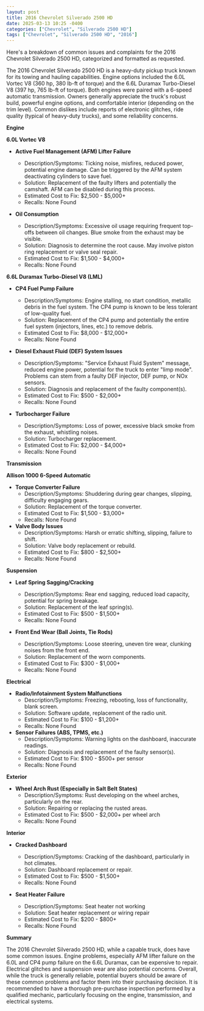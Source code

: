 ```yaml
---
layout: post
title: 2016 Chevrolet Silverado 2500 HD
date: 2025-03-13 10:25 -0400
categories: ["Chevrolet", "Silverado 2500 HD"]
tags: ["Chevrolet", "Silverado 2500 HD", "2016"]
---
```

Here's a breakdown of common issues and complaints for the 2016 Chevrolet Silverado 2500 HD, categorized and formatted as requested.

The 2016 Chevrolet Silverado 2500 HD is a heavy-duty pickup truck known for its towing and hauling capabilities. Engine options included the 6.0L Vortec V8 (360 hp, 380 lb-ft of torque) and the 6.6L Duramax Turbo-Diesel V8 (397 hp, 765 lb-ft of torque). Both engines were paired with a 6-speed automatic transmission. Owners generally appreciate the truck's robust build, powerful engine options, and comfortable interior (depending on the trim level). Common dislikes include reports of electronic glitches, ride quality (typical of heavy-duty trucks), and some reliability concerns.

**Engine**

**6.0L Vortec V8**

*   **Active Fuel Management (AFM) Lifter Failure**
    *   Description/Symptoms: Ticking noise, misfires, reduced power, potential engine damage. Can be triggered by the AFM system deactivating cylinders to save fuel.
    *   Solution: Replacement of the faulty lifters and potentially the camshaft. AFM can be disabled during this process.
    *   Estimated Cost to Fix: $2,500 - $5,000+
    *   Recalls: None Found

*   **Oil Consumption**
    *   Description/Symptoms: Excessive oil usage requiring frequent top-offs between oil changes. Blue smoke from the exhaust may be visible.
    *   Solution: Diagnosis to determine the root cause. May involve piston ring replacement or valve seal repair.
    *   Estimated Cost to Fix: $1,500 - $4,000+
    *   Recalls: None Found

**6.6L Duramax Turbo-Diesel V8 (LML)**

*   **CP4 Fuel Pump Failure**
    *   Description/Symptoms: Engine stalling, no start condition, metallic debris in the fuel system. The CP4 pump is known to be less tolerant of low-quality fuel.
    *   Solution: Replacement of the CP4 pump and potentially the entire fuel system (injectors, lines, etc.) to remove debris.
    *   Estimated Cost to Fix: $8,000 - $12,000+
    *   Recalls: None Found

*   **Diesel Exhaust Fluid (DEF) System Issues**
    *   Description/Symptoms: "Service Exhaust Fluid System" message, reduced engine power, potential for the truck to enter "limp mode". Problems can stem from a faulty DEF injector, DEF pump, or NOx sensors.
    *   Solution: Diagnosis and replacement of the faulty component(s).
    *   Estimated Cost to Fix: $500 - $2,000+
    *   Recalls: None Found

*   **Turbocharger Failure**
    *   Description/Symptoms: Loss of power, excessive black smoke from the exhaust, whistling noises.
    *   Solution: Turbocharger replacement.
    *   Estimated Cost to Fix: $2,000 - $4,000+
    *   Recalls: None Found

**Transmission**

**Allison 1000 6-Speed Automatic**

*   **Torque Converter Failure**
    *   Description/Symptoms: Shuddering during gear changes, slipping, difficulty engaging gears.
    *   Solution: Replacement of the torque converter.
    *   Estimated Cost to Fix: $1,500 - $3,000+
    *   Recalls: None Found
*   **Valve Body Issues**
    *   Description/Symptoms: Harsh or erratic shifting, slipping, failure to shift.
    *   Solution: Valve body replacement or rebuild.
    *   Estimated Cost to Fix: $800 - $2,500+
    *   Recalls: None Found

**Suspension**

*   **Leaf Spring Sagging/Cracking**
    *   Description/Symptoms: Rear end sagging, reduced load capacity, potential for spring breakage.
    *   Solution: Replacement of the leaf spring(s).
    *   Estimated Cost to Fix: $500 - $1,500+
    *   Recalls: None Found

*   **Front End Wear (Ball Joints, Tie Rods)**
    *   Description/Symptoms: Loose steering, uneven tire wear, clunking noises from the front end.
    *   Solution: Replacement of the worn components.
    *   Estimated Cost to Fix: $300 - $1,000+
    *   Recalls: None Found

**Electrical**

*   **Radio/Infotainment System Malfunctions**
    *   Description/Symptoms: Freezing, rebooting, loss of functionality, blank screen.
    *   Solution: Software update, replacement of the radio unit.
    *   Estimated Cost to Fix: $100 - $1,200+
    *   Recalls: None Found
*   **Sensor Failures (ABS, TPMS, etc.)**
    *   Description/Symptoms: Warning lights on the dashboard, inaccurate readings.
    *   Solution: Diagnosis and replacement of the faulty sensor(s).
    *   Estimated Cost to Fix: $100 - $500+ per sensor
    *   Recalls: None Found

**Exterior**

*   **Wheel Arch Rust (Especially in Salt Belt States)**
    *   Description/Symptoms: Rust developing on the wheel arches, particularly on the rear.
    *   Solution: Repairing or replacing the rusted areas.
    *   Estimated Cost to Fix: $500 - $2,000+ per wheel arch
    *   Recalls: None Found

**Interior**

*   **Cracked Dashboard**
    *   Description/Symptoms: Cracking of the dashboard, particularly in hot climates.
    *   Solution: Dashboard replacement or repair.
    *   Estimated Cost to Fix: $500 - $1,500+
    *   Recalls: None Found

*   **Seat Heater Failure**
    *   Description/Symptoms: Seat heater not working
    *   Solution: Seat heater replacement or wiring repair
    *   Estimated Cost to Fix: $200 - $800+
    *   Recalls: None Found

**Summary**

The 2016 Chevrolet Silverado 2500 HD, while a capable truck, does have some common issues. Engine problems, especially AFM lifter failure on the 6.0L and CP4 pump failure on the 6.6L Duramax, can be expensive to repair. Electrical glitches and suspension wear are also potential concerns. Overall, while the truck is generally reliable, potential buyers should be aware of these common problems and factor them into their purchasing decision. It is recommended to have a thorough pre-purchase inspection performed by a qualified mechanic, particularly focusing on the engine, transmission, and electrical systems.

